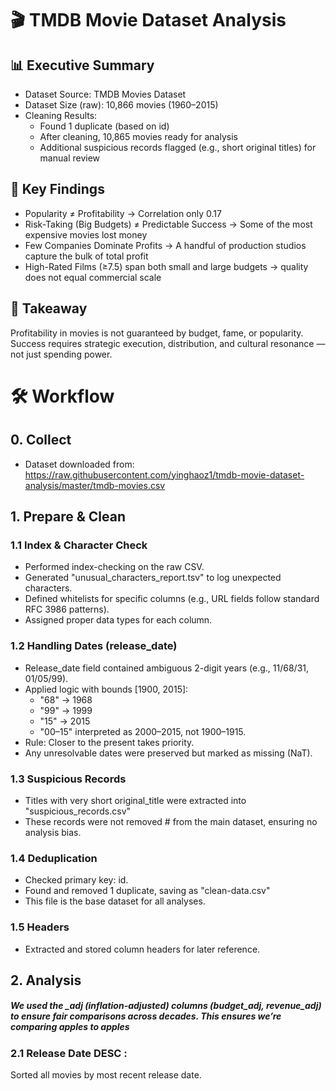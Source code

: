 # 🎬 TMDB Movie Dataset Analysis

## 📊 Executive Summary
 - Dataset Source: TMDB Movies Dataset
 - Dataset Size (raw): 10,866 movies (1960–2015)
 - Cleaning Results:
   * Found 1 duplicate (based on id)
   * After cleaning, 10,865 movies ready for analysis
   * Additional suspicious records flagged (e.g., short original titles) for manual review
     
## 🔑 Key Findings
 - Popularity ≠ Profitability → Correlation only 0.17
 - Risk-Taking (Big Budgets) ≠ Predictable Success → Some of the most expensive movies lost money
 - Few Companies Dominate Profits → A handful of production studios capture the bulk of total profit
 - High-Rated Films (≥7.5) span both small and large budgets → quality does not equal commercial scale

## 🎯 Takeaway
Profitability in movies is not guaranteed by budget, fame, or popularity. Success requires strategic execution, distribution, and cultural resonance — not just spending power.


# 🛠️ Workflow

## 0. Collect
 - Dataset downloaded from: https://raw.githubusercontent.com/yinghaoz1/tmdb-movie-dataset-analysis/master/tmdb-movies.csv

## 1. Prepare & Clean
### 1.1 Index & Character Check
  - Performed index-checking on the raw CSV.
  - Generated "unusual_characters_report.tsv" to log unexpected characters.
  - Defined whitelists for specific columns (e.g., URL fields follow standard RFC 3986 patterns).
  - Assigned proper data types for each column.

### 1.2 Handling Dates (release_date)
  - Release_date field contained ambiguous 2-digit years (e.g., 11/68/31, 01/05/99).
  - Applied logic with bounds [1900, 2015]:
    * "68" → 1968
    * "99" → 1999
    * "15" → 2015
    * "00–15" interpreted as 2000–2015, not 1900–1915.
  - Rule: Closer to the present takes priority.
  - Any unresolvable dates were preserved but marked as missing (NaT).

### 1.3 Suspicious Records
  - Titles with very short original_title were extracted into "suspicious_records.csv"
  - These records were not removed #  from the main dataset, ensuring no analysis bias.

### 1.4 Deduplication
  - Checked primary key: id.
  - Found and removed 1 duplicate, saving as "clean-data.csv"
  - This file is the base dataset for all analyses.

### 1.5 Headers
  - Extracted and stored column headers for later reference.


## 2. Analysis 
##### We used the _adj (inflation-adjusted) columns (budget_adj, revenue_adj) to ensure fair comparisons across decades. This ensures we’re comparing apples to apples
### 2.1 Release Date DESC : 
Sorted all movies by most recent release date.
